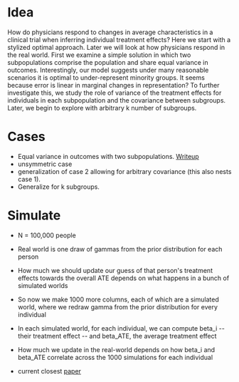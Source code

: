 # Idea

How do physicians respond to changes in average characteristics in a clinical trial when inferring individual treatment effects?
Here we start with a stylized optimal approach. Later we will look at how physicians respond in the real world.
First we examine a simple solution in which two subpopulations comprise the population and share equal variance in outcomes.
Interestingly, our model suggests under many reasonable scenarios it is optimal to under-represent minority groups. It seems because error is linear in marginal changes in representation?
To further investigate this, we study the role of variance of the treatment effects for individuals in each subpopulation and the covariance between subgroups. 
Later, we begin to explore with arbitrary k number of subgroups.

# Cases

* Equal variance in outcomes with two subpopulations. [Writeup](./writeup/writeup.pdf)
* unsymmetric case
* generalization of case 2 allowing for arbitrary covariance (this also nests case 1).
* Generalize for k subgroups.

# Simulate

* N = 100,000 people

* Real world is one draw of gammas from the prior distribution for each person

* How much we should update our guess of that person's treatment effects towards the overall ATE depends on what happens in a bunch of simulated worlds

* So now we make 1000 more columns, each of which are a simulated world, where we redraw gamma from the prior distribution for every individual

* In each simulated world, for each individual, we can compute beta_i -- their treatment effect -- and beta_ATE, the average treatment effect

* How much we update in the real-world depends on how beta_i and beta_ATE correlate across the 1000 simulations for each individual

* current closest [paper](https://papers.ssrn.com/sol3/papers.cfm?abstract_id=4259486)


